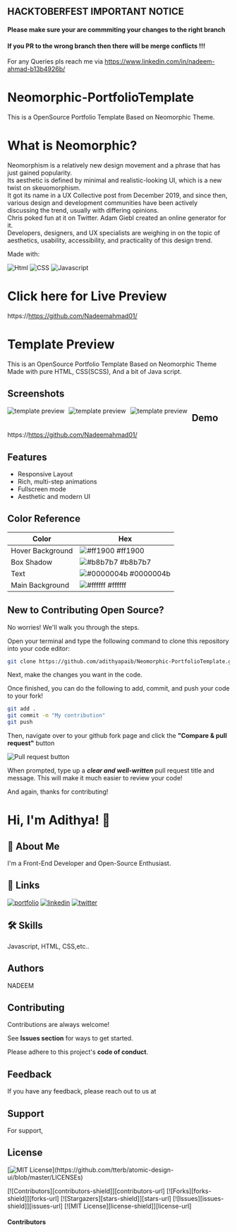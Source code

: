 
## HACKTOBERFEST IMPORTANT NOTICE

#### Please make sure your are commmiting your changes to the right branch 
#### If you PR to the wrong branch then there will be merge conflicts !!!
For any Queries pls reach me via https://www.linkedin.com/in/nadeem-ahmad-b13b4926b/

##







# Neomorphic-PortfolioTemplate

This is a OpenSource Portfolio Template Based on Neomorphic Theme. 

# What is Neomorphic?
Neomorphism is a relatively new design movement and a phrase that has just gained popularity. <br> Its aesthetic is defined by minimal and realistic-looking UI, which is a new twist on skeuomorphism. <br> It got its name in a UX Collective post from December 2019, and since then, various design and development communities have been actively discussing the trend, usually with differing opinions. <br> Chris poked fun at it on Twitter. Adam Giebl created an online generator for it. <br> Developers, designers, and UX specialists are weighing in on the topic of aesthetics, usability, accessibility, and practicality of this design trend.

Made with:

![Html](https://img.shields.io/badge/HTML5-E34F26?style=for-the-badge&logo=html5&logoColor=white)
![CSS](https://img.shields.io/badge/CSS3-1572B6?style=for-the-badge&logo=css3&logoColor=white)
![Javascript](https://img.shields.io/badge/JavaScript-323330?style=for-the-badge&logo=javascript&logoColor=F7DF1E)

# Click here for Live Preview

https://https://github.com/Nadeemahmad01/

# Template Preview

This is an OpenSource Portfolio Template Based on Neomorphic Theme Made with pure HTML, CSS(SCSS), And a bit of Java script.

## Screenshots

<img src="assets/img/preview-1.PNG"
     alt="template preview"
     style="float: left; margin-right: 10px;" />
<img src="assets/img/preview-2.PNG"
     alt="template preview"
     style="float: left; margin-right: 10px;" />
<img src="assets/img/preview-3.PNG"
      alt="template preview"
     style="float: left; margin-right: 10px;" />

  
## Demo

https://https://github.com/Nadeemahmad01/

  
## Features

- Responsive Layout
- Rich, multi-step animations 
- Fullscreen mode
- Aesthetic and modern UI


 ## Color Reference

| Color             | Hex                                                                |
| ----------------- | ------------------------------------------------------------------ |
| Hover Background  | ![#ff1900](https://via.placeholder.com/10/ff1900?text=+) #ff1900 |
| Box Shadow  | ![#b8b7b7](https://via.placeholder.com/10/b8b7b7?text=+) #b8b7b7 |
| Text | ![#0000004b](https://via.placeholder.com/10/0000004b?text=+) #0000004b |
| Main Background | ![#ffffff](https://via.placeholder.com/10/ffffff?text=+) #ffffff |

## New to Contributing Open Source?

No worries! We'll walk you through the steps.

Open your terminal and type the following command to clone this repository into your code editor:

```sh
git clone https://github.com/adithyapaib/Neomorphic-PortfolioTemplate.git
```

Next, make the changes you want in the code.

Once finished, you can do the following to add, commit, and push your code to your fork!

```sh
git add .
git commit -m "My contribution"
git push
```

Then, navigate over to your github fork page and click the **"Compare & pull request"** button

![Pull request button](https://i.ibb.co/0ZtpmqR/image.png)

When prompted, type up a ***clear and well-written*** pull request title and message. This will make it much easier to review your code!

And again, thanks for contributing!
  
# Hi, I'm Adithya! 👋

## 🚀 About Me
I'm a Front-End Developer and Open-Source Enthusiast.

  
## 🔗 Links
[![portfolio](https://img.shields.io/badge/my_portfolio-000?style=for-the-badge&logo=ko-fi&logoColor=white)](https://adithyapai.com/)
[![linkedin](https://img.shields.io/badge/linkedin-0A66C2?style=for-the-badge&logo=linkedin&logoColor=white)](https://www.linkedin.com/in/adithyapaib)
[![twitter](https://img.shields.io/badge/twitter-1DA1F2?style=for-the-badge&logo=twitter&logoColor=white)](https://twitter.com/adithyapaib)

  
## 🛠 Skills
Javascript, HTML, CSS,etc..

## Authors
NADEEM

## Contributing

Contributions are always welcome!

See **Issues section** for ways to get started.

Please adhere to this project's **code of conduct**.

  
## Feedback

If you have any feedback, please reach out to us at 

## Support

For support, 


## License

[![MIT License](https://img.shields.io/apm/l/atomic-design-ui.svg?)](https://github.com/tterb/atomic-design-ui/blob/master/LICENSEs)

 



[![Contributors][contributors-shield]][contributors-url]
[![Forks][forks-shield]][forks-url]
[![Stargazers][stars-shield]][stars-url]
[![Issues][issues-shield]][issues-url]
[![MIT License][license-shield]][license-url]

#### Contributors


